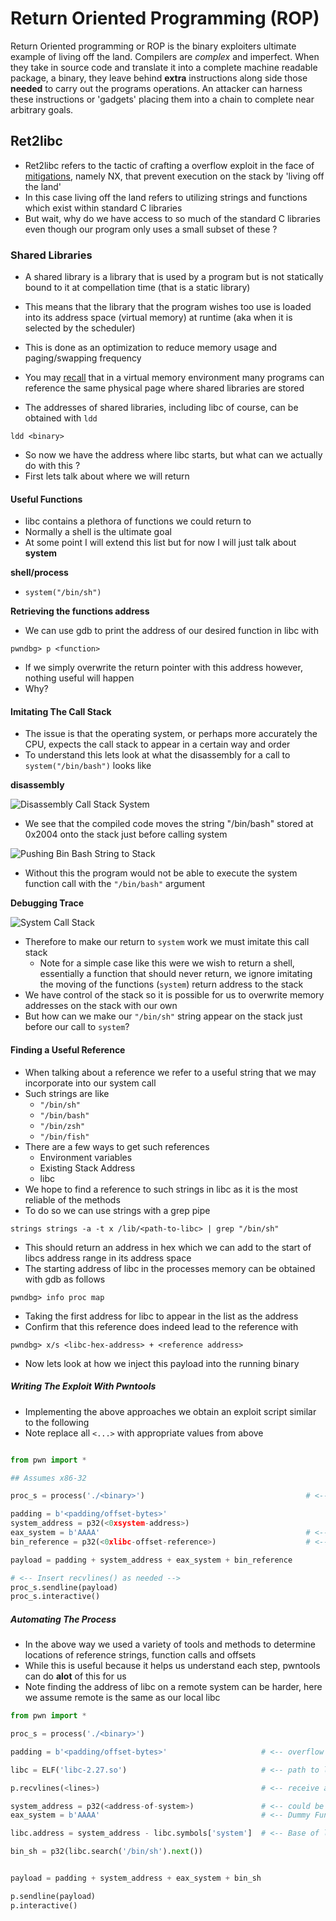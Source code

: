 # Return Oriented Programming (ROP)

Return Oriented programming or ROP is the binary exploiters ultimate example of living off the land. Compilers are *complex* and imperfect. When they take in source code and translate it into a complete machine readable package, a binary, they leave behind **extra** instructions along side those **needed** to carry out the programs operations. An attacker can harness these instructions or 'gadgets' placing them into a chain to complete near arbitrary goals. 



## Ret2libc

+ Ret2libc refers to the tactic of crafting a overflow exploit in the face of [mitigations](../Theory/MemoryProtections.md), namely NX, that prevent execution on the stack by 'living off the land'
+ In this case living off the land refers to utilizing strings and functions which exist within standard C libraries  
+ But wait, why do we have access to so much of the standard C libraries even though our program only uses a small subset of these ?

### Shared Libraries

+ A shared library is a library that is used by a program but is not statically bound to it at compellation time (that is a static library) 
+ This means that the library that the program wishes too use is loaded into its address space (virtual memory) at runtime (aka when it is selected by the scheduler)
+ This is done as an optimization to reduce memory usage and paging/swapping frequency 
+ You may [recall](https://devsheets.cybernetic.coffee/os/virtual-memory/) that in a virtual memory environment many programs can reference the same physical page where shared libraries are stored 

+ The addresses of shared libraries, including libc of course, can be obtained with `ldd`

`ldd <binary>`

+ So now we have the address where libc starts, but what can we actually do with this ?
+ First lets talk about where we will return


#### Useful Functions

+ libc contains a plethora of functions we could return to  
+ Normally a shell is the ultimate goal
+ At some point I will extend this list but for now I will just talk about **system**

**shell/process**

+ `system("/bin/sh")`

**Retrieving the functions address**

+ We can use gdb to print the address of our desired function in libc with

`pwndbg> p <function>`

+ If we simply overwrite the return pointer with this address however, nothing useful will happen
+ Why?

#### Imitating The Call Stack

+ The issue is that the operating system, or perhaps more accurately the CPU, expects the call stack to appear in a certain way and order
+ To understand this lets look at what the disassembly for a call to `system("/bin/bash")` looks like

**disassembly**

![Disassembly Call Stack System](https://user-images.githubusercontent.com/44337835/120813811-9a9f6800-c591-11eb-8af4-8944559ca2df.png)

+ We see that the compiled code moves the string "/bin/bash" stored at 0x2004 onto the stack just before calling system

![Pushing Bin Bash String to Stack](https://user-images.githubusercontent.com/44337835/120814468-3f21aa00-c592-11eb-91be-3d06e1407a46.png)

+ Without this the program would not be able to execute the system function call with the `"/bin/bash"` argument

**Debugging Trace**

![System Call Stack](https://user-images.githubusercontent.com/44337835/120811787-b4d84680-c58f-11eb-8856-98529e388b89.png)

+ Therefore to make our return to `system` work we must imitate this call stack
    + Note for a simple case like this were we wish to return a shell, essentially a function that should never return, we ignore imitating the moving of the functions (`system`) return address to the stack
+ We have control of the stack so it is possible for us to overwrite memory addresses on the stack with our own
+ But how can we make our `"/bin/sh"` string appear on the stack just before our call to `system`?

#### Finding a Useful Reference 

+ When talking about a reference we refer to a useful string that we may incorporate into our system call
+ Such strings are like
    + `"/bin/sh"`
    + `"/bin/bash"`
    + `"/bin/zsh"`
    + `"/bin/fish"`
+ There are a few ways to get such references
    + Environment variables
    + Existing Stack Address
    + libc
+ We hope to find a reference to such strings in libc as it is the most reliable of the methods
+ To do so we can use strings with a grep pipe

`strings strings -a -t x /lib/<path-to-libc> | grep "/bin/sh"`

+ This should return an address in hex which we can add to the start of libcs address range in its address space
+ The starting address of libc in the processes memory can be obtained with gdb as follows

`pwndbg> info proc map`

+ Taking the first address for libc to appear in the list as the address
+ Confirm that this reference does indeed lead to the reference with

`pwndbg> x/s <libc-hex-address> + <reference address>`

+ Now lets look at how we inject this payload into the running binary

##### Writing The Exploit With Pwntools

+ Implementing the above approaches we obtain an exploit script similar to the following
+ Note replace all `<...>` with appropriate values from above

```python

from pwn import *

## Assumes x86-32

proc_s = process('./<binary>')                                    # <-- Replace with your binary

padding = b'<padding/offset-bytes>'
system_address = p32(<0xsystem-address>)
eax_system = b'AAAA'                                              # <-- Dummy Function Return Pointer
bin_reference = p32(<0xlibc-offset-reference>)                    # <-- libc address of reference 

payload = padding + system_address + eax_system + bin_reference

# <-- Insert recvlines() as needed -->
proc_s.sendline(payload)
proc_s.interactive()

```

##### Automating The Process

+ In the above way we used a variety of tools and methods to determine locations of reference strings, function calls and offsets 
+ While this is useful because it helps us understand each step, pwntools can do **alot** of this for us
+ Note finding the address of libc on a remote system can be harder, here we assume remote is the same
as our local libc


```python
from pwn import *

proc_s = process('./<binary>')  

padding = b'<padding/offset-bytes>'                     # <-- overflow to just before return pointer

libc = ELF('libc-2.27.so')                              # <-- path to libc (remote (provided locally)/local)

p.recvlines(<lines>)                                    # <-- receive any banner messages

system_address = p32(<address-of-system>)               # <-- could be any address in libc, just need an offset
eax_system = b'AAAA'                                    # <-- Dummy Function Return Pointer

libc.address = system_address - libc.symbols['system']  # <-- Base of libc

bin_sh = p32(libc.search('/bin/sh').next())


payload = padding + system_address + eax_system + bin_sh

p.sendline(payload)
p.interactive()

```